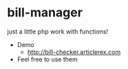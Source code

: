 # bill-manager
just a little php work with functions!
* Demo
  * http://bill-checker.articlerex.com
* Feel free to use them
